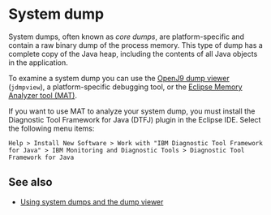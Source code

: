 <!--
* Copyright (c) 2017, 2020 IBM Corp. and others
*
* This program and the accompanying materials are made
* available under the terms of the Eclipse Public License 2.0
* which accompanies this distribution and is available at
* https://www.eclipse.org/legal/epl-2.0/ or the Apache
* License, Version 2.0 which accompanies this distribution and
* is available at https://www.apache.org/licenses/LICENSE-2.0.
*
* This Source Code may also be made available under the
* following Secondary Licenses when the conditions for such
* availability set forth in the Eclipse Public License, v. 2.0
* are satisfied: GNU General Public License, version 2 with
* the GNU Classpath Exception [1] and GNU General Public
* License, version 2 with the OpenJDK Assembly Exception [2].
*
* [1] https://www.gnu.org/software/classpath/license.html
* [2] http://openjdk.java.net/legal/assembly-exception.html
*
* SPDX-License-Identifier: EPL-2.0 OR Apache-2.0 OR GPL-2.0 WITH
* Classpath-exception-2.0 OR LicenseRef-GPL-2.0 WITH Assembly-exception
-->

# System dump

System dumps, often known as *core dumps*, are platform-specific and contain a raw binary dump of the process memory. This type of dump has a complete copy of the Java heap, including the contents of all Java objects in the application.

To examine a system dump you can use the [OpenJ9 dump viewer](tool_jdmpview.md) (`jdmpview`), a platform-specific debugging tool, or the [Eclipse Memory Analyzer tool (MAT)](https://www.eclipse.org/mat/).

If you want to use MAT to analyze your system dump, you must install the  Diagnostic Tool Framework for Java (DTFJ) plugin in the Eclipse IDE. Select the following menu items:

```
Help > Install New Software > Work with "IBM Diagnostic Tool Framework for Java" > IBM Monitoring and Diagnostic Tools > Diagnostic Tool Framework for Java   
```



## See also

- [Using system dumps and the dump viewer](https://www.ibm.com/support/knowledgecenter/SSYKE2_8.0.0/com.ibm.java.vm.80.doc/docs/systemdump_viewer_overview.html)

<!-- ==== END OF TOPIC ==== dump_systemdump.md ==== -->
